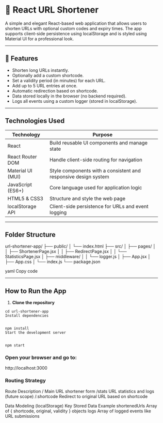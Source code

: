 # 🔗 React URL Shortener

A simple and elegant React-based web application that allows users to shorten URLs with optional custom codes and expiry times. The app supports client-side persistence using localStorage and is styled using Material UI for a professional look.

---

## 📌 Features

-  Shorten long URLs instantly.
-  Optionally add a custom shortcode.
-  Set a validity period (in minutes) for each URL.
-  Add up to 5 URL entries at once.
-  Automatic redirection based on shortcode.
-  Data stored locally in the browser (no backend required).
-  Logs all events using a custom logger (stored in localStorage).

---

##  Technologies Used

| Technology         | Purpose                                                                 |
|--------------------|-------------------------------------------------------------------------|
| React              | Build reusable UI components and manage state                          |
| React Router DOM   | Handle client-side routing for navigation                              |
| Material UI (MUI)  | Style components with a consistent and responsive design system        |
| JavaScript (ES6+)  | Core language used for application logic                               |
| HTML5 & CSS3       | Structure and style the web page                                       |
| localStorage API   | Client-side persistence for URLs and event logging                     |

---

##  Folder Structure

url-shortener-app/
├── public/
│ └── index.html
├── src/
│ ├── pages/
│ │ ├── ShortenerPage.jsx
│ │ ├── RedirectPage.jsx
│ │ └── StatisticsPage.jsx
│ ├── middleware/
│ │ └── logger.js
│ ├── App.jsx
│ ├── App.css
│ └── index.js
└── package.json

yaml
Copy code

---

##  How to Run the App

1. **Clone the repository**  

```
cd url-shortener-app
Install dependencies


npm install
Start the development server


npm start
```
### Open your browser and go to:
http://localhost:3000

### Routing Strategy
Route	Description
/	Main URL shortener form
/stats	URL statistics and logs (future scope)
/:shortcode	Redirect to original URL based on shortcode

 Data Modeling (localStorage)
Key	Stored Data Example
shortenedUrls	Array of { shortcode, original, validity } objects
logs	Array of logged events like URL submissions
